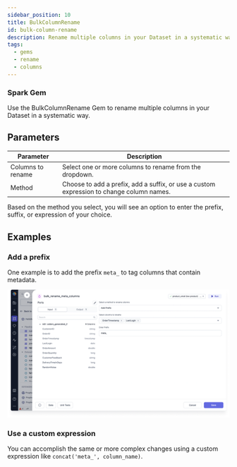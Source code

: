 ```yaml
---
sidebar_position: 10
title: BulkColumnRename
id: bulk-column-rename
description: Rename multiple columns in your Dataset in a systematic way.
tags:
  - gems
  - rename
  - columns
---
```


<h3><span class="badge">Spark Gem</span></h3>

Use the BulkColumnRename Gem to rename multiple columns in your Dataset in a systematic way.

## Parameters

| Parameter         | Description                                                                              |
| ----------------- | ---------------------------------------------------------------------------------------- |
| Columns to rename | Select one or more columns to rename from the dropdown.                                  |
| Method            | Choose to add a prefix, add a suffix, or use a custom expression to change column names. |

Based on the method you select, you will see an option to enter the prefix, suffix, or expression of your choice.

## Examples

### Add a prefix

One example is to add the prefix `meta_` to tag columns that contain metadata.

![Add prefix to multiple columns](./img/bulk-add-prefix.png)

### Use a custom expression

You can accomplish the same or more complex changes using a custom expression like `concat('meta_', column_name)`.
